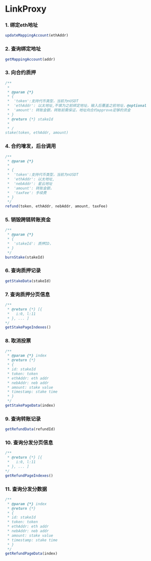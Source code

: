 # LinkProxy

### 1. 绑定eth地址

```javascript
updateMappingAccount(ethAddr)
```

### 2. 查询绑定地址
```javascript
getMappingAccount(addr)
```

### 3. 向合约质押
```javascript
/**
 * 
 * @param {*} 
 * {
 *  'token':支持代币类型，当前为nUSDT
 *  'ethAddr': 以太地址,不填为之前绑定地址，输入后覆盖之前地址，@optional
 *  'amount': 转账金额，转账前需保证，地址向合约approve足够的资金
 * }
 * @return {*} stakeId
 *
 * /
stake(token, ethAddr, amount)
```

### 4. 合约增发，后台调用
```javascript
/**
 * @param {*} 
 * 
 * {
 *  'token':支持代币类型，当前为nUSDT
 *  'ethAddr': 以太地址,
 *  'nebAddr': 星云地址
 *  'amount': 转账金额，
 *  'taxFee': 手续费
 * }
 */
refund(token, ethAddr, nebAddr, amount, taxFee)
```

### 5. 销毁跨链转账资金
```javascript
/**
 * @param {*}
 * {
 *  'stakeId': 质押ID，
 * }
 */
burnStake(stakeId)
```

### 6. 查询质押记录
```javascript
getStakeData(stakeId)
```

### 7. 查询质押分页信息
```javascript
/**
 * @return {*} [{
 *   i:0, l:11
 * }, ... ]
*/
getStakePageIndexes()
```

### 8. 取消投票
```javascript
/**
 * @param {*} index
 * @return {*}
 * {
 * id: stakeId
 * token: token
 * ethAddr: eth addr
 * nebAddr: neb addr
 * amount: stake value
 * timestamp: stake time
 * }
 */
getStakePageData(index)
```

### 9. 查询转账记录
```javascript
getRefundData(refundId)
```

### 10. 查询分发分页信息
```javascript
/**
 * @return {*} [{
 *   i:0, l:11
 * }, ... ]
*/
getRefundPageIndexes()
```

### 11. 查询分发分数据
```javascript
/**
 * @param {*} index
 * @return {*}
 * {
 * id: stakeId
 * token: token
 * ethAddr: eth addr
 * nebAddr: neb addr
 * amount: stake value
 * timestamp: stake time
 * }
 */
getRefundPageData(index)
```